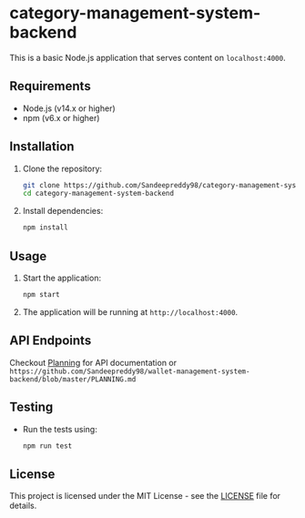 # category-management-system-backend

This is a basic Node.js application that serves content on `localhost:4000`.

## Requirements

- Node.js (v14.x or higher)
- npm (v6.x or higher)

## Installation

1. Clone the repository:
    ```bash
    git clone https://github.com/Sandeepreddy98/category-management-system-backend
    cd category-management-system-backend
    ```

2. Install dependencies:
    ```bash
    npm install
    ```

## Usage

1. Start the application:
    ```bash
    npm start
    ```

2. The application will be running at `http://localhost:4000`.

## API Endpoints
Checkout [Planning](PLANNING.md) for API documentation or `https://github.com/Sandeepreddy98/wallet-management-system-backend/blob/master/PLANNING.md`
## Testing

- Run the tests using:
    ```bash
    npm run test
    ```

## License

This project is licensed under the MIT License - see the [LICENSE](LICENSE) file for details.
